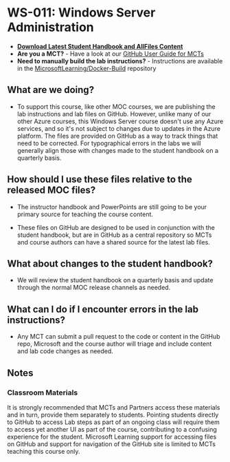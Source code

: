  # WS-011: Windows Server Administration

- **[Download Latest Student Handbook and AllFiles Content](../../releases/latest)**
- **Are you a MCT?** - Have a look at our [GitHub User Guide for MCTs](https://microsoftlearning.github.io/MCT-User-Guide/)
- **Need to manually build the lab instructions?** - Instructions are available in the [MicrosoftLearning/Docker-Build](https://github.com/MicrosoftLearning/Docker-Build) repository

## What are we doing?

- To support this course, like other MOC courses, we are publishing the lab instructions and lab files on GitHub. However, unlike many of our other Azure courses, this Windows Server course doesn't use any Azure services, and so it's not subject to changes due to updates in the Azure platform. The files are provided on GitHub as a way to track things that need to be corrected. For typographical errors in the labs we will generally align those with changes made to the student handbook on a quarterly basis.

## How should I use these files relative to the released MOC files?

- The instructor handbook and PowerPoints are still going to be your primary source for teaching the course content.

- These files on GitHub are designed to be used in conjunction with the student handbook, but are in GitHub as a central repository so MCTs and course authors can have a shared source for the latest lab files.

## What about changes to the student handbook?

- We will review the student handbook on a quarterly basis and update through the normal MOC release channels as needed.

## What can I do if I encounter errors in the lab instructions?

- Any MCT can submit a pull request to the code or content in the GitHub repo, Microsoft and the course author will triage and include content and lab code changes as needed.

## Notes

### Classroom Materials

It is strongly recommended that MCTs and Partners access these materials and in turn, provide them separately to students.  Pointing students directly to GitHub to access Lab steps as part of an ongoing class will require them to access yet another UI as part of the course, contributing to a confusing experience for the student. Microsoft Learning support for accessing files on GitHub and support for navigation of the GitHub site is limited to MCTs teaching this course only.
